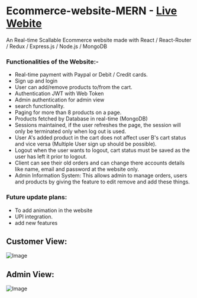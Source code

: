 # Ecommerce-website-MERN - [Live Webite]()


An Real-time Scallable Ecommerce website made with React /  React-Router / Redux / Express.js / Node.js / MongoDB

### Functionalities of the Website:- 
- Real-time payment with Paypal or Debit / Credit cards.
- Sign up and login
- User can add/remove products to/from the cart.
- Authentication JWT with Web Token 
- Admin authentication for admin view 
- search functionality.
- Paging for more than 8 products on a page.
- Products fetched by Database in real-time (MongoDB)
- Sessions maintained, if the user refreshes the page, the session will only be terminated only when log out is used.
- User A's added product in the cart does not affect user B's cart status and vice versa (Multiple User sign up should be possible).
- Logout when the user wants to logout, cart status must be saved as the user has left it prior to logout.
- Client can see their old orders and can change there accounts details like name, email and password at the website only.
- Admin Information System: This allows admin to manage orders, users and products by giving the feature to edit remove and add these things.


### Future update plans:
- To add animation in the website
- UPI integration.
- add new features 

## Customer View:
![Image]()

## Admin View:
![Image]()
